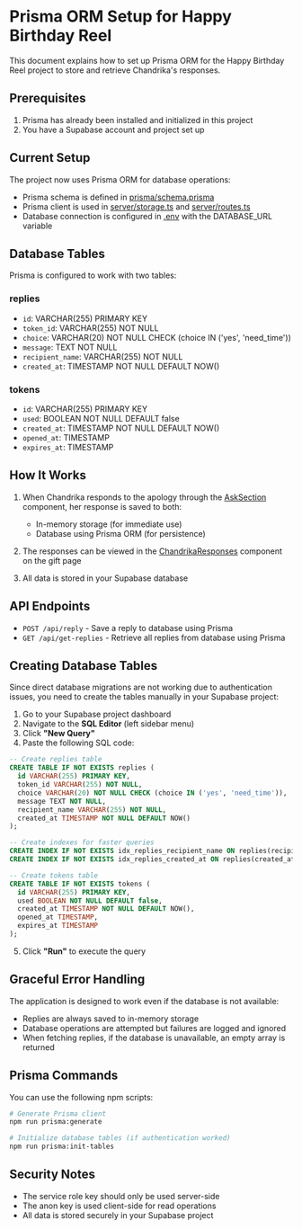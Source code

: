 # Prisma ORM Setup for Happy Birthday Reel

This document explains how to set up Prisma ORM for the Happy Birthday Reel project to store and retrieve Chandrika's responses.

## Prerequisites

1. Prisma has already been installed and initialized in this project
2. You have a Supabase account and project set up

## Current Setup

The project now uses Prisma ORM for database operations:
- Prisma schema is defined in [prisma/schema.prisma](file:///c%3A/xampp/htdocs/src/HappyBirthdayReel/prisma/schema.prisma)
- Prisma client is used in [server/storage.ts](file:///c%3A/xampp/htdocs/src/HappyBirthdayReel/server/storage.ts) and [server/routes.ts](file:///c%3A/xampp/htdocs/src/HappyBirthdayReel/server/routes.ts)
- Database connection is configured in [.env](file:///c%3A/xampp/htdocs/src/HappyBirthdayReel/.env) with the DATABASE_URL variable

## Database Tables

Prisma is configured to work with two tables:

### replies
- `id`: VARCHAR(255) PRIMARY KEY
- `token_id`: VARCHAR(255) NOT NULL
- `choice`: VARCHAR(20) NOT NULL CHECK (choice IN ('yes', 'need_time'))
- `message`: TEXT NOT NULL
- `recipient_name`: VARCHAR(255) NOT NULL
- `created_at`: TIMESTAMP NOT NULL DEFAULT NOW()

### tokens
- `id`: VARCHAR(255) PRIMARY KEY
- `used`: BOOLEAN NOT NULL DEFAULT false
- `created_at`: TIMESTAMP NOT NULL DEFAULT NOW()
- `opened_at`: TIMESTAMP
- `expires_at`: TIMESTAMP

## How It Works

1. When Chandrika responds to the apology through the [AskSection](file:///c%3A/xampp/htdocs/src/HappyBirthdayReel/client/src/components/AskSection.tsx#L11-L12) component, her response is saved to both:
   - In-memory storage (for immediate use)
   - Database using Prisma ORM (for persistence)

2. The responses can be viewed in the [ChandrikaResponses](file:///c%3A/xampp/htdocs/src/HappyBirthdayReel/client/src/components/ChandrikaResponses.tsx#L15-L15) component on the gift page

3. All data is stored in your Supabase database

## API Endpoints

- `POST /api/reply` - Save a reply to database using Prisma
- `GET /api/get-replies` - Retrieve all replies from database using Prisma

## Creating Database Tables

Since direct database migrations are not working due to authentication issues, you need to create the tables manually in your Supabase project:

1. Go to your Supabase project dashboard
2. Navigate to the **SQL Editor** (left sidebar menu)
3. Click **"New Query"**
4. Paste the following SQL code:

```sql
-- Create replies table
CREATE TABLE IF NOT EXISTS replies (
  id VARCHAR(255) PRIMARY KEY,
  token_id VARCHAR(255) NOT NULL,
  choice VARCHAR(20) NOT NULL CHECK (choice IN ('yes', 'need_time')),
  message TEXT NOT NULL,
  recipient_name VARCHAR(255) NOT NULL,
  created_at TIMESTAMP NOT NULL DEFAULT NOW()
);

-- Create indexes for faster queries
CREATE INDEX IF NOT EXISTS idx_replies_recipient_name ON replies(recipient_name);
CREATE INDEX IF NOT EXISTS idx_replies_created_at ON replies(created_at);

-- Create tokens table
CREATE TABLE IF NOT EXISTS tokens (
  id VARCHAR(255) PRIMARY KEY,
  used BOOLEAN NOT NULL DEFAULT false,
  created_at TIMESTAMP NOT NULL DEFAULT NOW(),
  opened_at TIMESTAMP,
  expires_at TIMESTAMP
);
```

5. Click **"Run"** to execute the query

## Graceful Error Handling

The application is designed to work even if the database is not available:
- Replies are always saved to in-memory storage
- Database operations are attempted but failures are logged and ignored
- When fetching replies, if the database is unavailable, an empty array is returned

## Prisma Commands

You can use the following npm scripts:

```bash
# Generate Prisma client
npm run prisma:generate

# Initialize database tables (if authentication worked)
npm run prisma:init-tables
```

## Security Notes

- The service role key should only be used server-side
- The anon key is used client-side for read operations
- All data is stored securely in your Supabase project